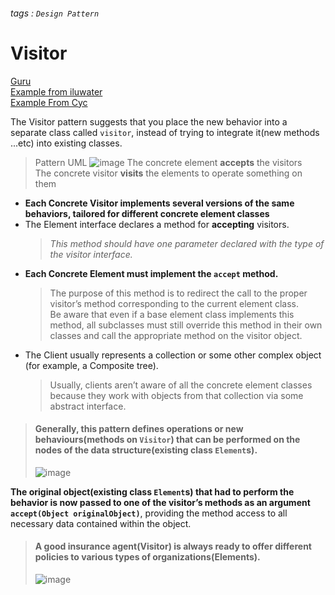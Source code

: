 ###### tags : `Design Pattern`
# Visitor
[Guru](https://refactoring.guru/design-patterns/visitor)   
[Example from iluwater](https://github.com/iluwatar/java-design-patterns/tree/master/visitor)  
[Example From Cyc](https://github.com/CyC2018/CS-Notes/blob/master/notes/%E8%AE%BE%E8%AE%A1%E6%A8%A1%E5%BC%8F%20-%20%E8%AE%BF%E9%97%AE%E8%80%85.md)

The Visitor pattern suggests that you place the new behavior into a separate class called `visitor`, instead of trying to integrate it(new methods ...etc) into existing classes.  

> Pattern UML
> ![image](https://user-images.githubusercontent.com/68631186/126866473-92b3419c-a77b-442e-a1e6-d861c94e1a82.png)
> The concrete element **accepts** the visitors   
> The concrete visitor **visits** the elements to operate something on them    
  
- **Each Concrete Visitor implements several versions of the same behaviors, tailored for different concrete element classes**  
- The Element interface declares a method for **accepting** visitors. 
  > _This method should have one parameter declared with the type of the visitor interface._
- **Each Concrete Element must implement the `accept` method.** 
  > The purpose of this method is to redirect the call to the proper visitor’s method corresponding to the current element class.   
  > Be aware that even if a base element class implements this method, all subclasses must still override this method in their own classes and call the appropriate method on the visitor object.  
- The Client usually represents a collection or some other complex object (for example, a Composite tree). 
  > Usually, clients aren’t aware of all the concrete element classes because they work with objects from that collection via some abstract interface.  

> #### Generally, this pattern defines operations or new behaviours(methods on `Visitor`) that can be performed on the nodes of the data structure(existing class `Element`s).  
> ![image](https://user-images.githubusercontent.com/68631186/126937355-34f049af-f008-4a9e-b9b4-6222c41c27e1.png)  

**The original object(existing class `Element`s) that had to perform the behavior is now passed to one of the visitor’s methods as an argument `accept(Object originalObject)`**, providing the method access to all necessary data contained within the object.   

> #### A good insurance agent(**Visitor**) is always ready to offer different policies to various types of organizations(**Elements**).
> ![image](https://user-images.githubusercontent.com/68631186/126867888-0c08a793-6615-44fa-955a-612d7483a5dc.png)
  
  

